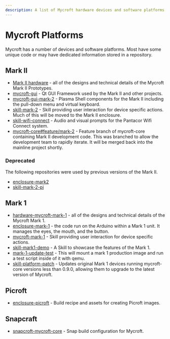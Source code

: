 ```yaml
---
description: A list of Mycroft hardware devices and software platforms and the repositories specific to them.
---
```


# Mycroft Platforms

Mycroft has a number of devices and software platforms. Most have some unique code or may have dedicated information stored in a repository.

## Mark II

- [Mark II hardware](https://github.com/MycroftAI/hardware-mycroft-mark-II) - all of the designs and technical details of the Mycroft Mark II Prototypes.
- [mycroft-gui](http://github.com/MycroftAI/mycroft-gui) - Qt GUI Framework used by the Mark II and other projects.
- [mycroft-gui-mark-2](https://github.com/MycroftAI/mycroft-gui-mark-2) - Plasma Shell components for the Mark II including the pull-down menu and virtual keyboard.
- [skill-mark-2](https://github.com/MycroftAI/skill-mark-2) - Skill providing user interaction for device specific actions. Much of this will be moved to the Mark II enclosure.
- [skill-wifi-connect](https://github.com/MycroftAI/skill-wifi-connect) - Audio and visual prompts for the Pantacor Wifi Connect system.
- [mycroft-core#feature/mark-2](https://github.com/mycroftai/mycroft-core/tree/feature/mark-2) - Feature branch of mycroft-core containing Mark II development code. This was branched to allow the development team to rapidly iterate. It will be merged back into the mainline project shortly.

### Deprecated

The following repositories were used by previous versions of the Mark II.
- [enclosure-mark2](https://github.com/MycroftAI/enclosure-mark2)
- [skill-mark-2-pi](https://github.com/MycroftAI/skill-mark-2-pi)


## Mark 1

- [hardware-mycroft-mark-1](https://github.com/MycroftAI/hardware-mycroft-mark-1) - all of the designs and technical details of the Mycroft Mark 1.
- [enclosure-mark-1](https://github.com/MycroftAI/enclosure-mark1) - the code run on the Arduino within a Mark 1 unit. It manages the eyes, the mouth, and the button.
- [mycroft-mark-1](https://github.com/MycroftAI/mycroft-mark-1) - Skill providing user interaction for device specific actions.
- [skill-mark1-demo](https://github.com/MycroftAI/skill-mark1-demo) - A Skill to showcase the features of the Mark 1.
- [mark-1-update-test](https://github.com/MycroftAI/mark-1-update-test) - This will mount a mark 1 production image and run a test script inside of it with qemu.
- [skill-platform-patch](https://github.com/MycroftAI/skill-platform-patch) - Updates original Mark 1 devices running mycroft-core versions less than 0.9.0, allowing them to upgrade to the latest version of Mycroft.

## Picroft

- [enclosure-picroft](https://github.com/MycroftAI/enclosure-picroft) - Build recipe and assets for creating Picroft images.

## Snapcraft

- [snapcroft-mycroft-core](https://github.com/MycroftAI/snapcraft-mycroft-core) - Snap build configuration for Mycroft.
